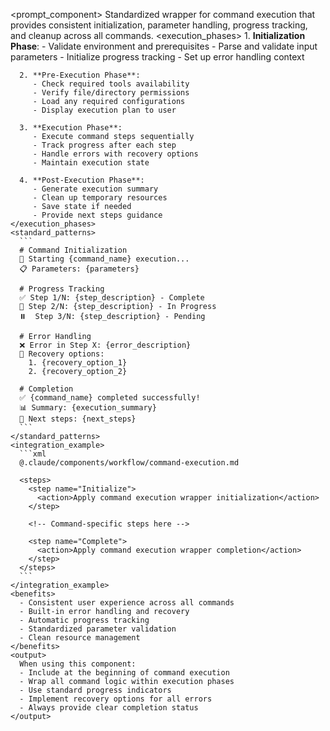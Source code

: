 <prompt_component>
  <step name="Command Execution Wrapper">
    <description>
      Standardized wrapper for command execution that provides consistent initialization,
      parameter handling, progress tracking, and cleanup across all commands.
    </description>
    <execution_phases>
      1. **Initialization Phase**:
         - Validate environment and prerequisites
         - Parse and validate input parameters
         - Initialize progress tracking
         - Set up error handling context

      2. **Pre-Execution Phase**:
         - Check required tools availability
         - Verify file/directory permissions
         - Load any required configurations
         - Display execution plan to user
      
      3. **Execution Phase**:
         - Execute command steps sequentially
         - Track progress after each step
         - Handle errors with recovery options
         - Maintain execution state
      
      4. **Post-Execution Phase**:
         - Generate execution summary
         - Clean up temporary resources
         - Save state if needed
         - Provide next steps guidance
    </execution_phases>
    <standard_patterns>
      ```
      # Command Initialization
      🚀 Starting {command_name} execution...
      📋 Parameters: {parameters}
      
      # Progress Tracking
      ✅ Step 1/N: {step_description} - Complete
      🔄 Step 2/N: {step_description} - In Progress
      ⏸️  Step 3/N: {step_description} - Pending
      
      # Error Handling
      ❌ Error in Step X: {error_description}
      🔧 Recovery options:
        1. {recovery_option_1}
        2. {recovery_option_2}
      
      # Completion
      ✅ {command_name} completed successfully!
      📊 Summary: {execution_summary}
      🎯 Next steps: {next_steps}
      ```
    </standard_patterns>
    <integration_example>
      ```xml
      @.claude/components/workflow/command-execution.md
      
      <steps>
        <step name="Initialize">
          <action>Apply command execution wrapper initialization</action>
        </step>
        
        <!-- Command-specific steps here -->
        
        <step name="Complete">
          <action>Apply command execution wrapper completion</action>
        </step>
      </steps>
      ```
    </integration_example>
    <benefits>
      - Consistent user experience across all commands
      - Built-in error handling and recovery
      - Automatic progress tracking
      - Standardized parameter validation
      - Clean resource management
    </benefits>
    <output>
      When using this component:
      - Include at the beginning of command execution
      - Wrap all command logic within execution phases
      - Use standard progress indicators
      - Implement recovery options for all errors
      - Always provide clear completion status
    </output>
  </step>
</prompt_component>
